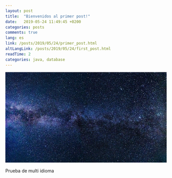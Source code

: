 ```yaml
---
layout: post
title:  "Bienvenidos al primer post!"
date:   2019-05-24 11:49:45 +0200
categories: posts
comments: true
lang: es
link: /posts/2019/05/24/primer_post.html
altLangLink: /posts/2019/05/24/first_post.html
readTime: 2
categories: java, database
---
```


![x-large header](/assets/test.jpg)

Prueba de multi idioma
